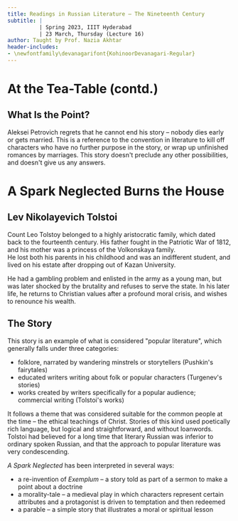 ```yaml
---
title: Readings in Russian Literature – The Nineteenth Century
subtitle: |
          | Spring 2023, IIIT Hyderabad
          | 23 March, Thursday (Lecture 16)
author: Taught by Prof. Nazia Akhtar
header-includes:
- \newfontfamily\devanagarifont{KohinoorDevanagari-Regular}
---
```


# At the Tea-Table (contd.)
## What Is the Point?
Aleksei Petrovich regrets that he cannot end his story – nobody dies early or gets married. This is a reference to the convention in literature to kill off characters who have no further purpose in the story, or wrap up unfinished romances by marriages. This story doesn't preclude any other possibilities, and doesn't give us any answers.

# A Spark Neglected Burns the House
## Lev Nikolayevich Tolstoi
Count Leo Tolstoy belonged to a highly aristocratic family, which dated back to the fourteenth century. His father fought in the Patriotic War of 1812, and his mother was a princess of the Volkonskaya family.  
He lost both his parents in his childhood and was an indifferent student, and lived on his estate after dropping out of Kazan University.

He had a gambling problem and enlisted in the army as a young man, but was later shocked by the brutality and refuses to serve the state. In his later life, he returns to Christian values after a profound moral crisis, and wishes to renounce his wealth.

## The Story
This story is an example of what is considered "popular literature", which generally falls under three categories:

* folklore, narrated by wandering minstrels or storytellers (Pushkin's fairytales)
* educated writers writing about folk or popular characters (Turgenev's stories)
* works created by writers specifically for a popular audience; commercial writing (Tolstoi's works)

It follows a theme that was considered suitable for the common people at the time – the ethical teachings of Christ. Stories of this kind used poetically rich language, but logical and straightforward, and without loanwords. Tolstoi had believed for a long time that literary Russian was inferior to ordinary spoken Russian, and that the approach to popular literature was very condescending.

*A Spark Neglected* has been interpreted in several ways:

* a re-invention of *Exemplum* – a story told as part of a sermon to make a point about a doctrine
* a morality-tale – a medieval play in which characters represent certain attributes and a protagonist is driven to temptation and then redeemed
* a parable – a simple story that illustrates a moral or spiritual lesson